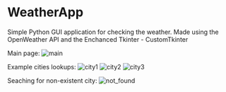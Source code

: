 # WeatherApp
Simple Python GUI application for checking the weather. Made using the OpenWeather API and the Enchanced Tkinter - CustomTkinter

Main page:
![main](https://github.com/Ivaylo2201/WeatherApp/assets/120925473/0a63abd0-5e09-48e4-90c4-b0b41b818239)

Example cities lookups:
![city1](https://github.com/Ivaylo2201/WeatherApp/assets/120925473/f6ff8a57-dc9e-4b08-96e1-b390741cdfdc)
![city2](https://github.com/Ivaylo2201/WeatherApp/assets/120925473/9ce624a7-bca7-4156-8edc-145d8159b14c)
![city3](https://github.com/Ivaylo2201/WeatherApp/assets/120925473/8bd05338-bacc-4b39-b627-8bb1544d4a27)

Seaching for non-existent city:
![not_found](https://github.com/Ivaylo2201/WeatherApp/assets/120925473/30e637f6-fcba-4b66-adc0-261ee3841f08)

